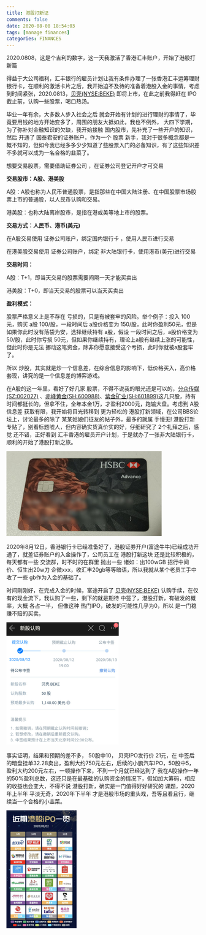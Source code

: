 ```yaml
---
title: 港股打新记
comments: false
date: 2020-08-08 18:54:03
tags: [manage finances]
categories: FINANCES
---
```


2020.0808，这是个吉利的数字，这一天我激活了香港汇丰账户，开始了港股打新篇

 <!--more-->

得益于大公司福利，汇丰银行的雇员计划让我有条件办理了一张香港汇丰运筹理财银行卡，在顺利的激活卡片之后，我开始迫不及待的准备着港股入金的事情，考虑到时间紧张，2020.0813，[贝壳(NYSE:BEKE)](https://xueqiu.com/S/BEKE)  即将上市，在此之前我得赶在 IPO截止前，认购一些股票，喝口热汤。



毕业一年有余，大多数人步入社会之后 就会开始有计划的进行理财的事情了，毕竟要用钱的地方开始变多了，周围的朋友大抵如此，我也不例外， 大四下学期，为了弥补对金融知识的欠缺，我开始接触 国内股市，先补充了一些开户的知识，然后 开通了 国泰君安的证券账户，作为一个 股票 新手，我对于很多概念都是一概不知的，但如今我已经多多少少知道了些股票入门的必备知识，有了这些知识差不多就可以成为一名合格的韭菜了。

想要交易股票，需要借助证券公司 ，在证券公司登记开户才可交易

**交易股市：A股、港美股**

A股：A股也称为人民币普通股票，是指那些在中国大陆注册、在中国股票市场股票上市的普通股，以人民币认购和交易。 

港美股：也称大陆离岸股市，是指在港或美等地上市的股票。



**交易方式：人民币、港币(美元)**

在A股交易使用 证券公司账户，绑定国内银行卡 ，使用人民币进行交易

在港美股交易使用 证券公司账户，绑定 非大陆银行卡，使用港币(美元)进行交易



**交易时间：**

A股：T+1，即当天交易的股票需要间隔一天才能买卖出

港美股：T+0，即当天交易的股票可以当天买卖出



**盈利模式：**

股票严格意义上是不存在 亏损的，只是有被套牢的风险。举个例子：投入 100元，购买 a股 100/股，一段时间后 a股价格变为 150/股，此时你盈利50元，但是如果你此时没有落袋为安，选择继续持有 a股，假设 一段时间之后，a股价格变为 50/股，此时你亏损 50元，但如果你继续持有，理论上a股有继续上涨的可能性，但此时你是无法 挪动这笔资金，除非你愿意接受这个亏损，此时你就被a股套牢了。

所以 炒股，其实就是炒一个信息差，在综合信息的影响下，低价格买入，高价格套现，讲究的是一个信息差的博弈游戏。

在A股的这一年里，看好了好几家 股票，不得不说我的眼光还是可以的，[分众传媒(SZ:002027)](https://xueqiu.com/S/SZ002027) 、[赤峰黄金(SH:600988)](https://xueqiu.com/S/SH600988)、[紫金矿业(SH:601899)](https://xueqiu.com/S/SH601899)这几只股，持有时间都挺长的，但拿不住，全年本金1万，才盈利2000元，跑输大盘。考虑到 A股 信息差 获取有限，我开始将目光转移到 更为轻松的 港股打新领域，在公司BBS论坛上，讨论最多的除了 某某姑娘们征友的帖子外，最多的就属 手慢无! 港股打新专贴了，别看标题唬人，但内容确实货真价实的好，仔细研究了 2个礼拜之后，感觉 还不错，正好看到 汇丰香港的雇员开户计划，于是就办了一张非大陆银行卡，顺利的开始了港股打新之旅。

![image-20200907232315224](港股打新记/image/image-20200907232315224.png)

2020年8月12日，香港银行卡已经准备好了，港股证券开户(富途牛牛)已经成功开通了，就差证券账户的入金操作了，公司员工在 港股打新这块 还是比较积极的，每天都有一些 交流群，时不时的在群里 抛出一些 诸如：出100wGB 招行中间价、恒生出20w刀 企微xxx，收汇丰20gb等等暗语，所以我就从某个老员工手中收了一些 gb作为入金的基础了。

时间刚刚好，在完成入金的时候，富途开启了 [贝壳(NYSE:BEKE)](https://xueqiu.com/S/BEKE) 认购手续，在仅有的现金流下，我认购了一些，剩下的就是期待 中签了，港股打新，有破发的概率，大概 各占一半， 但像这种 热门IPO，破发的可能性几乎为0，所以 是一门稳赚不赔的买卖。

![image-20200907233321242](港股打新记/image/image-20200907233321242.png)

事实证明，结果和预期的差不多， 50股中10， 贝壳IPO发行价 21元，在 中签后的暗盘挂单32.28卖出，盈利大约750元左右，后续的小鹏汽车IPO，50股中5，盈利大约200元左右，一顿操作下来，不到一个月就已经达到了 我在A股操作一年的50%盈利总数，这还只是在最基础的认购资金的情况下，假如加大筹码，相应的收益也会变大，不得不说 港股打新，确实是一门值得好好研究的 课题，2020年上半年 平淡无奇，2020年下半年 才是港股市场的重头戏，吾等且看且行，继续当一个合格的小韭菜。

<img src="港股打新记/image/image-20200907235343778.png" alt="image-20200907235343778" style="zoom:50%;" />